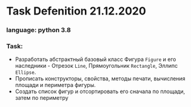 # Task Defenition 21.12.2020

### language: python 3.8

### Task:

* Разработать абстрактный базовый класс Фигура `Figure`
 и его наследники - Отрезок `Line`, Прямоугольник `Rectangle`, Эллипс `Ellipse`. 
* Прописать конструкторы, свойства, методы печати, вычисления площади и периметра фигуры. 
* Создать список фигур и отсортировать его сначала по площади, затем по периметру

